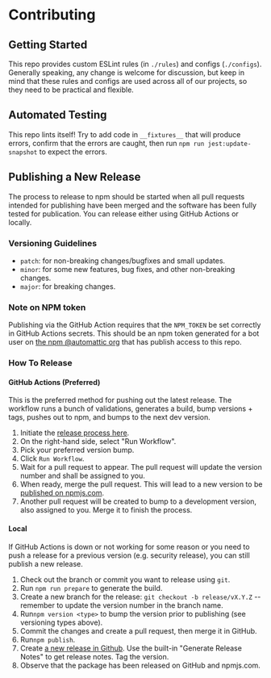 # Contributing

## Getting Started

This repo provides custom ESLint rules (in `./rules`) and configs (`./configs`). Generally speaking, any change is welcome for discussion, but keep in mind that these rules and configs are used across all of our projects, so they need to be practical and flexible.

## Automated Testing

This repo lints itself! Try to add code in `__fixtures__` that will produce errors, confirm that the errors are caught, then run `npm run jest:update-snapshot` to expect the errors.

## Publishing a New Release

The process to release to npm should be started when all pull requests intended for publishing have been merged and the software has been fully tested for publication. You can release either using GitHub Actions or locally.

### Versioning Guidelines

- `patch`: for non-breaking changes/bugfixes and small updates.
- `minor`: for some new features, bug fixes, and other non-breaking changes.
- `major`: for breaking changes.

### Note on NPM token

Publishing via the GitHub Action requires that the `NPM_TOKEN` be set correctly in GitHub Actions secrets. This should be an npm token generated for a bot user on [the npm @automattic org](https://www.npmjs.com/settings/automattic) that has publish access to this repo.

### How To Release

#### GitHub Actions (Preferred)

This is the preferred method for pushing out the latest release. The workflow runs a bunch of validations, generates a build, bump versions + tags, pushes out to npm, and bumps to the next dev version.

1. Initiate the [release process here](https://github.com/Automattic/eslint-config-wpvip/actions/workflows/npm-prepare-release.yml).
1. On the right-hand side, select "Run Workflow".
1. Pick your preferred version bump.
1. Click `Run Workflow`.
1. Wait for a pull request to appear. The pull request will update the version number and shall be assigned to you.
1. When ready, merge the pull request. This will lead to a new version to be [published on npmjs.com](https://www.npmjs.com/package/@automattic/eslint-plugin-wpvip).
1. Another pull request will be created to bump to a development version, also assigned to you. Merge it to finish the process.

#### Local

If GitHub Actions is down or not working for some reason or you need to push a release for a previous version (e.g. security release), you can still publish a new release.

1. Check out the branch or commit you want to release using `git`.
1. Run `npm run prepare` to generate the build.
1. Create a new branch for the release: `git checkout -b release/vX.Y.Z` -- remember to update the version number in the branch name.
1. Run`npm version <type>` to bump the version prior to publishing (see versioning types above).
1. Commit the changes and create a pull request, then merge it in GitHub.
1. Run`npm publish`.
1. Create [a new release in Github](https://github.com/Automattic/eslint-config-wpvip/releases/new). Use the built-in "Generate Release Notes" to get release notes. Tag the version.
1. Observe that the package has been released on GitHub and npmjs.com.
